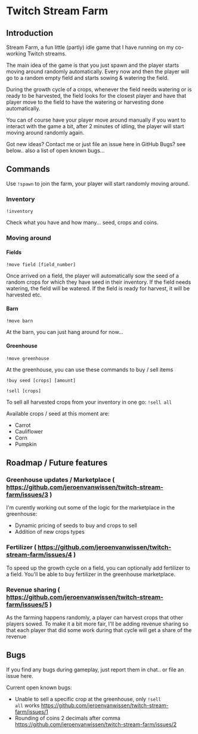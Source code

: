 # Twitch Stream Farm

## Introduction

Stream Farm, a fun little (partly) idle game that I have running on my co-working Twitch streams.

The main idea of the game is that you just spawn and the player starts moving around randomly automatically.
Every now and then the player will go to a random empty field and starts sowing & watering the field.

During the growth cycle of a crops, whenever the field needs watering or is ready to be harvested, 
the field looks for the closest player and have that player move to the field to have the watering or harvesting done automatically.

You can of course have your player move around manually if you want to interact with the game a bit,
after 2 minutes of idling, the player will start moving around randomly again.

Got new ideas? Contact me or just file an issue here in GitHub
Bugs? see below.. also a list of open known bugs...

## Commands

Use <code>!spawn</code> to join the farm, your player will start randomly moving around.

### Inventory
<code>!inventory</code>

Check what you have and how many... seed, crops and coins.

### Moving around 

#### Fields
<code>!move field [field_number]</code>

Once arrived on a field, the player will automatically sow the seed of a random crops for which they have seed in their inventory.
If the field needs watering, the field will be watered. If the field is ready for harvest, it will be harvested etc.

#### Barn
<code>!move barn</code>

At the barn, you can just hang around for now... 

#### Greenhouse
<code>!move greenhouse</code>

At the greenhouse, you can use these commands to buy / sell items

<code>!buy seed [crops] [amount]</code>

<code>!sell [crops]</code>

To sell all harvested crops from your inventory in one go:
<code>!sell all</code>

Available crops / seed at this moment are:

* Carrot
* Cauliflower
* Corn
* Pumpkin

## Roadmap / Future features

### Greenhouse updates / Marketplace ( https://github.com/jeroenvanwissen/twitch-stream-farm/issues/3 )

I'm curently working out some of the logic for the marketplace in the greenhouse:

* Dynamic pricing of seeds to buy and crops to sell
* Addition of new crops types

### Fertilizer ( https://github.com/jeroenvanwissen/twitch-stream-farm/issues/4 )

To speed up the growth cycle on a field, you can optionally add fertilizer to a field.
You'll be able to buy fertilizer in the greenhouse marketplace.

### Revenue sharing ( https://github.com/jeroenvanwissen/twitch-stream-farm/issues/5 )

As the farming happens randomly, a player can harvest crops that other players sowed.
To make it a bit more fair, I'll be adding revenue sharing so that each player that did some work during that cycle will get a share of the revenue

## Bugs

If you find any bugs during gameplay, just report them in chat.. or file an issue here.

Current open known bugs:

* Unable to sell a specific crop at the greenhouse, only <code>!sell all</code> works https://github.com/jeroenvanwissen/twitch-stream-farm/issues/1
* Rounding of coins 2 decimals after comma https://github.com/jeroenvanwissen/twitch-stream-farm/issues/2
